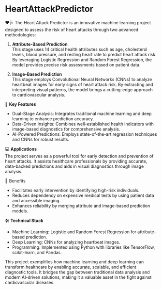 # HeartAttackPredictor


❤🩺  The Heart Attack Predictor is an innovative machine learning project designed to assess the risk of heart attacks through two advanced methodologies:  

1. **Attribute-Based Prediction**  
   This stage uses 14 critical health attributes such as age, cholesterol levels, blood pressure, and resting heart rate to predict heart attack risk. By leveraging Logistic Regression and Random Forest Regression, the model provides precise risk assessments based on patient data.  

2. **Image-Based Prediction**  
   This stage employs Convolutional Neural Networks (CNNs) to analyze heartbeat images for early signs of heart attack risk. By extracting and interpreting visual patterns, the model brings a cutting-edge approach to cardiovascular analysis.  

📌 **Key Features**  
- Dual-Stage Analysis: Integrates traditional machine learning and deep learning to enhance prediction accuracy.  
- Data-Driven Insights: Combines well-established health indicators with image-based diagnostics for comprehensive analysis.  
- AI-Powered Predictions: Employs state-of-the-art regression techniques and CNNs for robust results.  

💻 **Applications**  
The project serves as a powerful tool for early detection and prevention of heart attacks. It assists healthcare professionals by providing accurate, data-backed predictions and aids in visual diagnostics through image analysis.  

🥇 Benefits  
- Facilitates early intervention by identifying high-risk individuals.  
- Reduces dependency on expensive medical tests by using patient data and accessible imaging.  
- Enhances reliability by merging attribute and image-based prediction models.  

🛠 **Technical Stack**  
- Machine Learning: Logistic and Random Forest Regression for attribute-based prediction.  
- Deep Learning: CNNs for analyzing heartbeat images.  
- Programming: Implemented using Python with libraries like TensorFlow, scikit-learn, and Pandas.  

This project exemplifies how machine learning and deep learning can transform healthcare by enabling accurate, scalable, and efficient diagnostic tools. It bridges the gap between traditional data analysis and modern AI-driven solutions, making it a valuable asset in the fight against cardiovascular diseases.  

